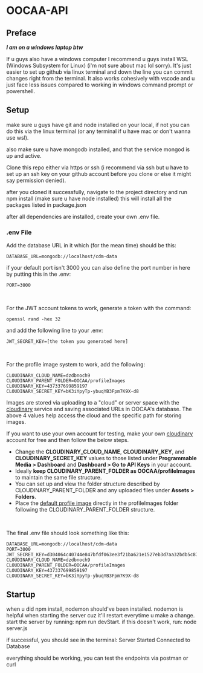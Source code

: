 # OOCAA-API
## Preface
***I am on a windows laptop btw***

If u guys also have a windows computer I recommend u guys install WSL (Windows Subsystem for Linux) (i'm not sure about mac lol sorry). It's just easier to set up github via linux terminal and down the line you can commit changes right from the terminal. It also works cohesively with vscode and u just face less issues compared to working in windows command prompt or powershell.

## Setup
make sure u guys have git and node installed on your local, if not you can do this via the linux terminal (or any terminal if u have mac or don't wanna use wsl). 

also make sure u have mongodb installed, and that the service mongod is up and active.

Clone this repo either via https or ssh (i recommend via ssh but u have to set up an ssh key on your github account before you clone or else it might say permission denied).

after you cloned it successfully, navigate to the project directory and run npm install (make sure u have node installed) this will install all the packages listed in package.json

after all dependencies are installed, create your own .env file.

### .env File
Add the database URL in it which (for the mean time) should be this:
```
DATABASE_URL=mongodb://localhost/cdm-data
```
if your default port isn't 3000 you can also define the port number in here by putting this in the .env:
```
PORT=3000
```

<br/>

For the JWT account tokens to work, generate a token with the command:
```
openssl rand -hex 32
```
and add the following line to your .env:
```
JWT_SECRET_KEY=[the token you generated here]
```

<br/>

For the profile image system to work, add the following:
```
CLOUDINARY_CLOUD_NAME=dzdbnoch9
CLOUDINARY_PARENT_FOLDER=OOCAA/profileImages
CLOUDINARY_KEY=437337699859197
CLOUDINARY_SECRET_KEY=bK3iYpyTp-ybuqYB3Fpm7K9X-d8
```
Images are stored via uploading to a "cloud" or server space with the [cloudinary](https://cloudinary.com/) service and saving associated URLs in OOCAA's database. The above 4 values help access the cloud and the specific path for storing images.

If you want to use your own account for testing, make your own [cloudinary](https://cloudinary.com/) account for free and then follow the below steps.
* Change the **CLOUDINARY_CLOUD_NAME**, **CLOUDINARY_KEY**, and **CLOUDINARY_SECRET_KEY** values to those listed under **Programmable Media > Dashboard** and **Dashboard > Go to API Keys** in your account.
* Ideally **keep CLOUDINARY_PARENT_FOLDER as OOCAA/profileImages** to maintain the same file structure.
* You can set up and view the folder structure described by CLOUDINARY_PARENT_FOLDER and any uploaded files under **Assets > Folders**.
* Place the [default profile image](https://res.cloudinary.com/dzdbnoch9/image/upload/v1741495294/placeholderProfileImage_wsa3w8.png) directly in the profileImages folder following the CLOUDINARY_PARENT_FOLDER structure.

<br/>

The final .env file should look something like this:
```
DATABASE_URL=mongodb://localhost/cdm-data
PORT=3000
JWT_SECRET_KEY=d304064c40744e847bfdf063ee3f21ba621e1527eb3d7aa32bdb5c87e45c0d81
CLOUDINARY_CLOUD_NAME=dzdbnoch9
CLOUDINARY_PARENT_FOLDER=OOCAA/profileImages
CLOUDINARY_KEY=437337699859197
CLOUDINARY_SECRET_KEY=bK3iYpyTp-ybuqYB3Fpm7K9X-d8
```

## Startup
when u did npm install, nodemon should've been installed. nodemon is helpful when starting the server cuz it'll restart everytime u make a change. start the server by running: npm run devStart. if this doesn't work, run: node server.js

if successful, you should see in the terminal: 
Server Started
Connected to Database

everything should be working, you can test the endpoints via postman or curl
